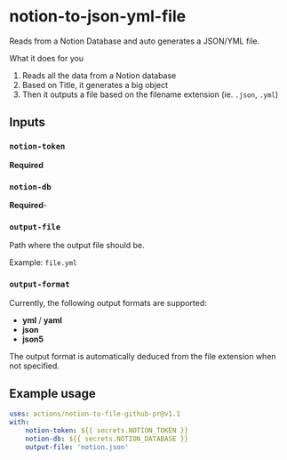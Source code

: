 # notion-to-json-yml-file

Reads from a Notion Database and auto generates a JSON/YML file.

What it does for you
1. Reads all the data from a Notion database
2. Based on Title, it generates a big object
2. Then it outputs a file based on the filename extension (ie. `.json`, `.yml`)

## Inputs

### `notion-token`

**Required**

### `notion-db`

**Required**- 

### `output-file`

Path where the output file should be.

Example: `file.yml`

### `output-format`

Currently, the following output formats are supported:
- **yml** / **yaml**
- **json**
- **json5**

The output format is automatically deduced from the file extension when not specified.

## Example usage

```yaml
uses: actions/notion-to-file-github-pr@v1.1
with:
    notion-token: ${{ secrets.NOTION_TOKEN }}
    notion-db: ${{ secrets.NOTION_DATABASE }}
    output-file: 'notion.json'
```
